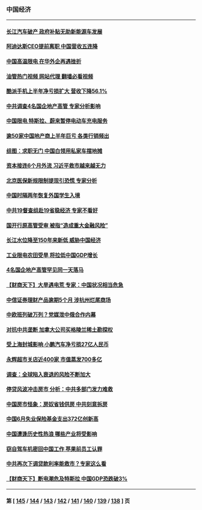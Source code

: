 ### 中国经济
---
#### [长江汽车破产 政府补贴无助新能源车发展](../../pages/ncid283/n13809649.md?08251645) 
#### [阿迪达斯CEO提前离职 中国营收五连降](../../pages/ncid283/n13809498.md?08251645) 
#### [中国高温限电 在华外企再遇挫折](../../pages/ncid283/n13809436.md?08251645) 
#### [油管热门视频 网站代理 翻墙必看视频](http://209.222.30.114:81/youtube.html?08251645)
#### [酷派手机上半年净亏损扩大 营收下降56.1%](../../pages/ncid283/n13809363.md?08251645) 
#### [中共调查4名国企地产高管 专家分析影响](../../pages/ncid283/n13809372.md?08251645) 
#### [中国限电 特斯拉、蔚来暂停电动车充电服务](../../pages/ncid283/n13809217.md?08251645) 
#### [逾50家中国地产商上半年巨亏 各类行销频出](../../pages/ncid283/n13809014.md?08251645) 
#### [组图：求职无门 中国白领用私家车摆地摊](../../pages/ncid283/n13809239.md?08251645) 
#### [资本接连6个月外流 习近平救市越来越无力](../../pages/ncid283/n13809117.md?08251645) 
#### [北京医保新规限制提现引恐慌 专家分析](../../pages/ncid283/n13809016.md?08251645) 
#### [中国时隔两年恢复外国学生入境](../../pages/ncid283/n13809012.md?08251645) 
#### [中共19督查组赴19省稳经济 专家不看好](../../pages/ncid283/n13809003.md?08251645) 
#### [国开行原高管受审 被指“造成重大金融风险”](../../pages/ncid283/n13808959.md?08251645) 
#### [长江水位降至150年来新低 威胁中国经济](../../pages/ncid283/n13808965.md?08251645) 
#### [工业限电农田受旱 将拉低中国GDP增长](../../pages/ncid283/n13808899.md?08251645) 
#### [4名国企地产高管罕见同一天落马](../../pages/ncid283/n13808780.md?08251645) 
#### [【财商天下】大旱遇电荒 专家：中国状况相当危急](../../pages/ncid283/n13808628.md?08251645) 
#### [中信证券理财产品逾期5个月 涉杭州烂尾商场](../../pages/ncid283/n13808607.md?08251645) 
#### [中欧班列破万列？党媒泄中俄合作内幕](../../pages/ncid283/n13807912.md?08251645) 
#### [对抗中共垄断 加拿大公司买格陵兰稀土勘探权](../../pages/ncid283/n13808491.md?08251645) 
#### [受上海封城影响 小鹏汽车净亏损27亿人民币](../../pages/ncid283/n13808561.md?08251645) 
#### [永辉超市关店近400家 市值蒸发700多亿](../../pages/ncid283/n13808559.md?08251645) 
#### [调查：全球陷入衰退的风险不断加大](../../pages/ncid283/n13808549.md?08251645) 
#### [停贷风波冲击房市 分析：中共多部门发力难救](../../pages/ncid283/n13808540.md?08251645) 
#### [中国房市怪象：房奴省钱供房 中共刻意拆房](../../pages/ncid283/n13808524.md?08251645) 
#### [中国6月失业保险基金支出372亿创新高](../../pages/ncid283/n13808247.md?08251645) 
#### [中国遭逢历史性热浪 哪些产业将受影响](../../pages/ncid283/n13808143.md?08251645) 
#### [窃自驾车机密回中国工作 苹果前员工认罪](../../pages/ncid283/n13808034.md?08251645) 
#### [中共再次下调贷款利率能救市？专家这么看](../../pages/ncid283/n13807934.md?08251645) 
#### [【财商天下】断电潮危及特斯拉 中国GDP恐跌破3%](../../pages/ncid283/n13807935.md?08251645) 

---
#### 第 [ [145](./145.md?08251645) / [144](./144.md?08251645) / [143](./143.md?08251645) / [142](./142.md?08251645) / [141](./141.md?08251645) / [140](./140.md?08251645) / [139](./139.md?08251645) / [138](./138.md?08251645) ] 页
